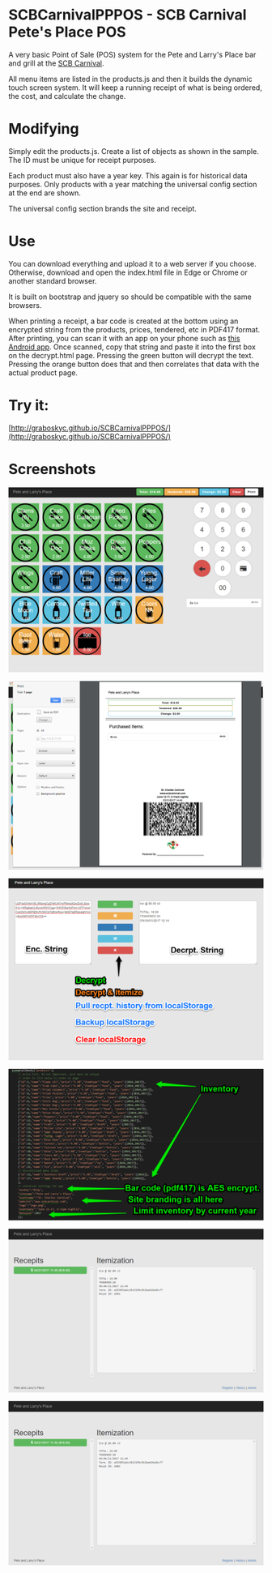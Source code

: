 # SCBCarnivalPPPOS - SCB Carnival Pete's Place POS
A very basic Point of Sale (POS) system for the Pete and Larry's Place bar and grill at the [SCB Carnival](http://scbcarnival.com).

All menu items are listed in the products.js and then it builds the dynamic touch screen system. It will keep a running receipt of what is being ordered, the cost, and calculate the change. 

# Modifying 
Simply edit the products.js. Create a list of objects as shown in the sample. The ID must be unique for receipt purposes.

Each product must also have a year key. This again is for historical data purposes. Only products with a year matching the universal config section at the end are shown.

The universal config section brands the site and receipt.

# Use
You can download everything and upload it to a web server if you choose. Otherwise, download and open the index.html file in Edge or Chrome or another standard browser. 

It is built on bootstrap and jquery so should be compatible with the same browsers.

When printing a receipt, a bar code is created at the bottom using an encrypted string from the products, prices, tendered, etc in PDF417 format. After printing, you can scan it with an app on your phone such as [this Android app](https://play.google.com/store/apps/details?id=mobi.pdf417). Once scanned, copy that string and paste it into the first box on the decrypt.html page. Pressing the green button will decrypt the text. Pressing the orange button does that and then correlates that data with the actual product page.

# Try it:
[http://graboskyc.github.io/SCBCarnivalPPPOS/](http://graboskyc.github.io/SCBCarnivalPPPOS/)

# Screenshots
![](SS/ss1.png)

![](SS/ss2.png)

![](SS/ss3.png)

![](SS/ss4.png)

![](SS/ss5.PNG)

![](SS/ss5.png)